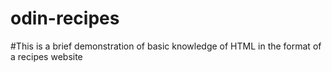 # odin-recipes
#This is a brief demonstration of basic knowledge of HTML in the format of a recipes website

